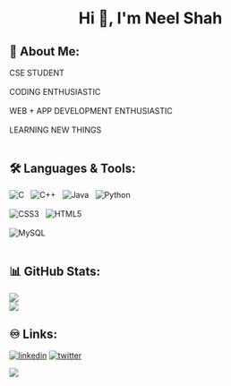 <h1 align="center">Hi 👋, I'm Neel Shah</h1>

##  🚀 About Me:
CSE STUDENT<br><br>CODING ENTHUSIASTIC<br><br>WEB + APP DEVELOPMENT ENTHUSIASTIC<br><br>LEARNING NEW THINGS<br/><br/>

## 🛠 Languages & Tools:
![C](https://img.shields.io/badge/c-%2300599C.svg?style=for-the-badge&logo=c&logoColor=white)&nbsp;&nbsp; ![C++](https://img.shields.io/badge/c++-%2300599C.svg?style=for-the-badge&logo=c%2B%2B&logoColor=white)&nbsp;&nbsp; ![Java](https://img.shields.io/badge/java-%23ED8B00.svg?style=for-the-badge&logo=java&logoColor=white)&nbsp;&nbsp; ![Python](https://img.shields.io/badge/python-3670A0?style=for-the-badge&logo=python&logoColor=ffdd54)<br/><br/> ![CSS3](https://img.shields.io/badge/css3-%231572B6.svg?style=for-the-badge&logo=css3&logoColor=white)&nbsp;&nbsp; ![HTML5](https://img.shields.io/badge/html5-%23E34F26.svg?style=for-the-badge&logo=html5&logoColor=white)<br/><br/>  ![MySQL](https://img.shields.io/badge/mysql-%2300f.svg?style=for-the-badge&logo=mysql&logoColor=white)<br/><br/>

## 📊 GitHub Stats:
![](https://github-readme-stats.vercel.app/api?username=neel-shah-683&theme=light&hide_border=true&include_all_commits=false&count_private=false)<br/>
![](https://github-readme-stats.vercel.app/api/top-langs/?username=neel-shah-683&theme=light&hide_border=true&include_all_commits=false&count_private=false&layout=compact)


## ♾️ Links:
[![linkedin](https://img.shields.io/badge/linkedin-0A66C2?style=for-the-badge&logo=linkedin&logoColor=white)](https://www.linkedin.com/in/neel-shah-683-sh/)
[![twitter](https://img.shields.io/badge/twitter-1DA1F2?style=for-the-badge&logo=twitter&logoColor=white)](https://twitter.com/)



[![](https://visitcount.itsvg.in/api?id=neel-shah-683&icon=5&color=0)](https://visitcount.itsvg.in)



